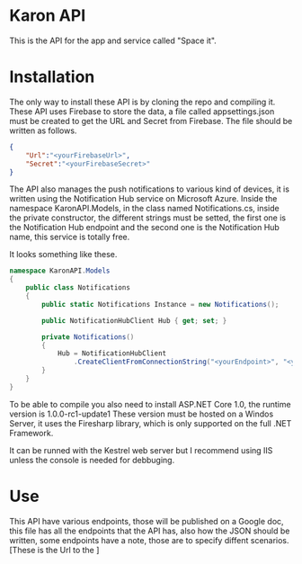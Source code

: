 Karon API
=========

This is the API for the app and service called "Space it". 

Installation
============

The only way to install these API is by cloning the repo and compiling it.
These API uses Firebase to store the data, a file called appsettings.json must be created 
to get the URL and Secret from Firebase. The file should be written as follows.

```json
{
    "Url":"<yourFirebaseUrl>",
    "Secret":"<yourFirebaseSecret>"
}
```

The API also manages the push notifications to various kind of devices, it is written using the Notification Hub service on 
Microsoft Azure. Inside the namespace KaronAPI.Models, in the class named Notifications.cs, inside the private constructor, the different strings
must be setted, the first one is the Notification Hub endpoint and the second one is the Notification Hub name, this service is totally free. 

It looks something like these.
```C#
namespace KaronAPI.Models
{
    public class Notifications
    {
        public static Notifications Instance = new Notifications();

        public NotificationHubClient Hub { get; set; }

        private Notifications()
        {
            Hub = NotificationHubClient
                .CreateClientFromConnectionString("<yourEndpoint>", "<yourHubName>");
        }
    }
}
```


To be able to compile you also need to install ASP.NET Core 1.0, the runtime version is 1.0.0-rc1-update1
These version must be hosted on a Windos Server, it uses the Firesharp library, which is only supported on the full .NET Framework.

It can be runned with the Kestrel web server but I recommend using IIS unless the console is needed for debbuging.

Use
====

This API have various endpoints, those will be published on a Google doc, this file has all the endpoints that the API has, also how 
the JSON should be written, some endpoints have a note, those are to specify diffent scenarios. 
[These is the Url to the ]